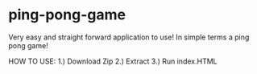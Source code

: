 # ping-pong-game
Very easy and straight forward application to use! In simple terms a ping pong game!

HOW TO USE:
1.) Download Zip 
2.) Extract 
3.) Run index.HTML
